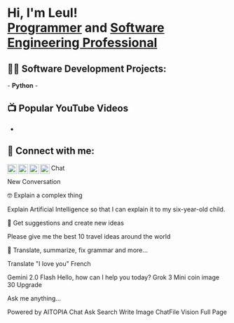 <h1>Hi, I'm Leul! <br/><a href="https://github.com/soylu22">Programmer</a> and <a href="https://linkedin.com/in/leul-misganaw-891160248?">Software Engineering Professional</a></h1>

<h2>👨‍💻 Software Development Projects:</h2>
- <b>Python</b>
  - 

<h2>📺 Popular YouTube Videos</h2>

- 


<h2> 🤳 Connect with me:</h2>

[<img align="left" alt="JoshMadakor | YouTube" width="22px" src="https://cdn.jsdelivr.net/npm/simple-icons@v3/icons/youtube.svg" />][youtube]
[<img align="left" alt="JoshMadakor | Twitter" width="22px" src="https://cdn.jsdelivr.net/npm/simple-icons@v3/icons/twitter.svg" />][twitter]
[<img align="left" alt="JoshMadakor | LinkedIn" width="22px" src="https://cdn.jsdelivr.net/npm/simple-icons@v3/icons/linkedin.svg" />][linkedin]
[<img align="left" alt="JoshMadakor | Instagram" width="22px" src="https://cdn.jsdelivr.net/npm/simple-icons@v3/icons/instagram.svg" />][instagram]

[twitter]: #
[youtube]: #
[instagram]: #
[linkedin]: https://linkedin.com/in/leul-misganaw

Chat

New Conversation

🤓 Explain a complex thing

Explain Artificial Intelligence so that I can explain it to my six-year-old child.


🧠 Get suggestions and create new ideas

Please give me the best 10 travel ideas around the world


💭 Translate, summarize, fix grammar and more…

Translate "I love you" French


Gemini 2.0 Flash
Hello, how can I help you today?
Grok 3 Mini
coin image
30
Upgrade




Ask me anything...



Powered by AITOPIA 
Chat
Ask
Search
Write
Image
ChatFile
Vision
Full Page
